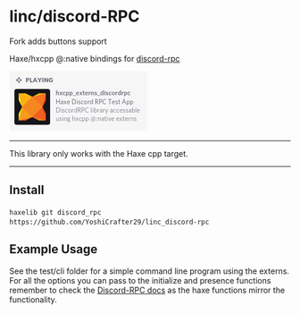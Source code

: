# linc/discord-RPC

Fork adds buttons support

Haxe/hxcpp @:native bindings for [discord-rpc](https://github.com/discordapp/discord-rpc)

![example rpc](https://raw.githubusercontent.com/Aidan63/haxe-discord_rpc-externs/master/discord_rpc_example.png)

---
This library only works with the Haxe cpp target.

---

## Install
`haxelib git discord_rpc https://github.com/YoshiCrafter29/linc_discord-rpc`

## Example Usage

See the test/cli folder for a simple command line program using the externs. For all the options you can pass to the initialize and presence functions remember to check the [Discord-RPC docs](https://discordapp.com/developers/docs/rich-presence/how-to) as the haxe functions mirror the functionality.
